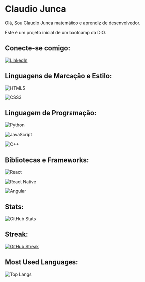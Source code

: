 # Claudio Junca
Olá, Sou Claudio Junca matemático e aprendiz de desenvolvedor.

Este é um projeto inicial de um bootcamp da DIO.

## Conecte-se comigo: 
[![LinkedIn](https://img.shields.io/badge/LinkedIn-000?style=for-the-badge&logo=linkedin&logoColor=0E76A8)](https://www.linkedin.com/in/claudiojunca/)


## Linguagens de Marcação e Estilo:
![HTML5](https://img.shields.io/badge/HTML5-000?style=for-the-badge&logo=html5)

![CSS3](https://img.shields.io/badge/CSS3-000?style=for-the-badge&logo=css3&logoColor=264CE4)

## Linguagem de Programação:
![Python](https://img.shields.io/badge/Python-000?style=for-the-badge&logo=python)

![JavaScript](https://img.shields.io/badge/JavaScript-000?style=for-the-badge&logo=javascript)

![C++](https://img.shields.io/badge/C%2B%2B-000?style=for-the-badge&logo=c%2B%2B&logoColor=00599C)

## Bibliotecas e Frameworks:
![React](https://img.shields.io/badge/React-000?style=for-the-badge&logo=react)

![React Native](https://img.shields.io/badge/React-Native-000?style=for-the-badge&logo=React-Native)

![Angular](https://img.shields.io/badge/Angular-000?style=for-the-badge&logo=angular&logoColor=C3002F)


## Stats:
![GitHub Stats](https://github-readme-stats.vercel.app/api?username=ccjunca&theme=transparent&bg_color=000&border_color=30A3DC&show_icons=true&icon_color=30A3DC&title_color=E94D5F&text_color=FFF)

## Streak:
[![GitHub Streak](https://streak-stats.demolab.com/?user=ccjunca&theme=bear&background=000&border=30A3DC&dates=FFF)](https://git.io/streak-stats)

## Most Used Languages:

![Top Langs](https://github-readme-stats-git-masterrstaa-rickstaa.vercel.app/api/top-langs/?username=ccjunca&layout=compact&bg_color=000&border_color=30A3DC&title_color=E94D5F&text_color=FFF)
